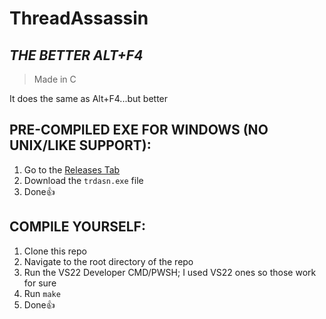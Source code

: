 # **ThreadAssassin**
*THE BETTER ALT+F4*
----------------------------------------------
> Made in C


It does the same as Alt+F4...but better

## PRE-COMPILED EXE FOR WINDOWS (NO UNIX/LIKE SUPPORT):
1. Go to the [Releases Tab](https://github.com/NoOneIsHereFr/ProcessSigma/releases)
2. Download the `trdasn.exe` file
3. Done👍

## COMPILE YOURSELF:
1. Clone this repo
2. Navigate to the root directory of the repo
3. Run the VS22 Developer CMD/PWSH; I used VS22 ones so those work for sure
4. Run `make`
5. Done👍

